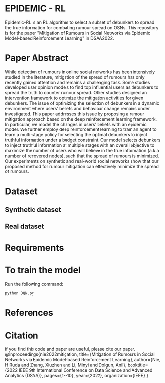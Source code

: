 # EPIDEMIC - RL
Epidemic-RL is an RL algorithm to select a subset of debunkers to spread the true information for combating rumour spread on OSNs.
This repository is for the paper "Mitigation of Rumours in Social Networks via Epidemic Model-based Reinforcement Learning" in DSAA2022.

# Paper Abstract
While detection of rumours in online social networks has been intensively studied in the literature, mitigation of the spread of rumours has only recently gained attention and remains a challenging task. Some studies developed user opinion models to find top influential users as debunkers to spread the truth to counter rumour spread. Other studies designed an intervention framework to optimize the mitigation activities for given debunkers. The issue of optimizing the selection of debunkers in a dynamic environment where users’ beliefs and behaviour change remains under investigated. This paper addresses this issue by proposing a rumour mitigation approach based on the deep reinforcement learning framework. In particular, we model the changes in users’ beliefs with an epidemic model. We further employ deep reinforcement learning to train an agent to learn a multi-stage policy for selecting the optimal debunkers to inject truthful information under a budget constraint. Our model selects debunkers to inject truthful information at multiple stages with an overall objective to maximize the number of users who will believe in the true information (a.k.a number of recovered nodes), such that the spread of rumours is minimized. Our experiments on synthetic and real-world social networks show that our proposed method for rumour mitigation can effectively minimize the spread of rumours.

# Dataset
## Synthetic dataset
## Real dataset

# Requirements

# To train the model
Run the following command:
```bash
python DQN.py
```
# References

# Citation
if you find this code and paper are useful, please cite our paper.
@inproceedings{nie2022mitigation,
  title={Mitigation of Rumours in Social Networks via Epidemic Model-based Reinforcement Learning},
  author={Nie, H Ruda and Zhang, Xiuzhen and Li, Minyi and Dolgun, Anil},
  booktitle={2022 IEEE 9th International Conference on Data Science and Advanced Analytics (DSAA)},
  pages={1--10},
  year={2022},
  organization={IEEE}
}
